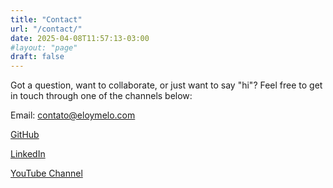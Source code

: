 ```yaml
---
title: "Contact"
url: "/contact/"
date: 2025-04-08T11:57:13-03:00
#layout: "page"
draft: false
---
```


Got a question, want to collaborate, or just want to say "hi"? Feel free to get in touch through one of the channels below:

Email: [contato@eloymelo.com](mailto:contact@eloymelo.com)

[GitHub](https://github.com/eloymelo)

[LinkedIn](https://www.linkedin.com/in/eloymelo/)

[YouTube Channel](https://www.youtube.com/@eloymelo)